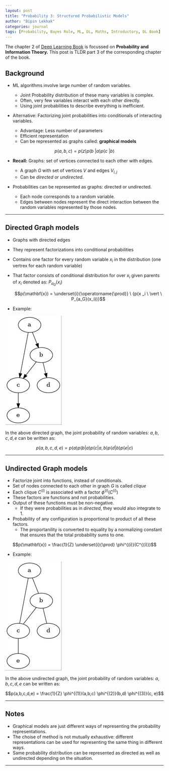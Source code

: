 ```yaml
---
layout: post
title: "Probability 3: Structured Probabilistic Models"
author: "Bipin Lekhak"
categories: journal
tags: [Probability, Bayes Rule, ML, DL, Maths, Introductory, DL Book]
---
```


The chapter 2 of [Deep Learning Book](https://www.deeplearningbook.org/) is focussed on **Probability and
Information Theory.** This post is TLDR part 3 of the corresponding chapter of
the book.

## Background

- ML algorithms involve large number of random variables.
  - Joint Probability distribution of these many variables is complex.
  - Often, very few variables interact with each other directly.
  - Using joint probabilities to describe everything is inefficient.

- Alternative: Factorizing joint probabilities into conditionals of interacting variables.
  - Advantage: Less number of parameters
  - Efficient representation
  - Can be represented as graphs called: **graphical models**

$$p(a,b,c) = p(z) p(b \ \vert a) p(c \ \vert b)$$

- **Recall:** Graphs: set of vertices connected to each other with edges.
  - A graph $G$ with set of vertices $V$ and edges $V_{i,j}$
  - Can be *directed* or *undirected*.

- Probabilities can be represented as graphs: directed or undirected.
  - Each node corresponds to a random variable.
  - Edges between nodes represent the direct interaction between the random
    variables represented by those nodes.

---

## Directed Graph models

- Graphs with directed edges
- They represent factorizations into conditional probabilities
- Contains one factor for every random variable $x_i$ in the distribution (one
  vertrex for each random variable)
- That factor consists of conditional distribution for over $x_i$ given parents
  of $x_i$ denoted as: $P_{a_G}(x_i)$

  $$p(\mathbf{x}) = \underset{i}{\operatorname{\prod}}
  \ {p(x _i \ \vert \ P_{a_G}(x_i))}$$

- Example:

![Directed](../assets/img/graphs/probab_3/directed1.jpg)

In the above directed graph, the joint probability of random variables:
$a,b,c,d,e$ can be written as:

$$p(a,b,c,d,e) = p(a) p(b \vert a) p(c \vert a, b) p(d \vert b) p(e \vert c)$$

---

## Undirected Graph models

- Factorize joint into functions, instead of conditionals.
- Set of nodes connected to each other in graph $G$ is called *clique*
- Each clique $C^{(i)}$ is associated with a factor $\phi^{(i)}(C^{(i)})$
- These factors are functions and not probabilities.
- Output of these functions must be non-negative.
  - If they were probabilities as in *directed*, they would also integrate to 1.
- Probability of any configuration is proportional to product of all these factors.
  - The proportanility is converted to equality by a normalizing constant that
    ensures that the total probability sums to one.

$$p(\mathbf{x}) = \frac{1}{Z} \underset{i}{\prod} \phi^{(i)}(C^{(i)})$$

- Example:

![Undirected](../assets/img/graphs/probab_3/undirected1.jpg)

In the above undirected graph, the joint probability of random variables:
$a,b,c,d,e$ can be written as:

$$p(a,b,c,d,e) = \frac{1}{Z} \phi^{(1)}(a,b,c) \phi^{(2)}(b,d) \phi^{(3)}(c, e)$$

---

## Notes

- Graphical models are just different ways of representing the probability representations.
- The choise of method is not mutually exhaustive: different representations can
  be used for representing the same thing in different ways.
- Same probability distribution can be represented as directed as well as
  undirected depending on the situation.

---
